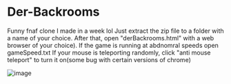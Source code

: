 # Der-Backrooms
Funny fnaf clone I made in a week lol 
Just extract the zip file to a folder with a name of your choice. After that, open "derBackrooms.html" with a web browser of your choice).
If the game is running at abdnomral speeds open gameSpeed.txt
If your mouse is teleporting randomly, click "anti mouse teleport" to turn it on(some bug with certain versions of chrome)

![image](https://user-images.githubusercontent.com/94314052/181659055-6664458d-4cea-4d33-903c-167975358ad3.png)

